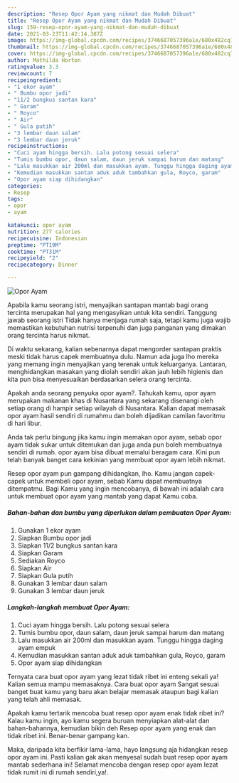 ```yaml
---
description: "Resep Opor Ayam yang nikmat dan Mudah Dibuat"
title: "Resep Opor Ayam yang nikmat dan Mudah Dibuat"
slug: 159-resep-opor-ayam-yang-nikmat-dan-mudah-dibuat
date: 2021-03-23T11:42:14.387Z
image: https://img-global.cpcdn.com/recipes/3746687057396a1e/680x482cq70/opor-ayam-foto-resep-utama.jpg
thumbnail: https://img-global.cpcdn.com/recipes/3746687057396a1e/680x482cq70/opor-ayam-foto-resep-utama.jpg
cover: https://img-global.cpcdn.com/recipes/3746687057396a1e/680x482cq70/opor-ayam-foto-resep-utama.jpg
author: Mathilda Horton
ratingvalue: 3.3
reviewcount: 7
recipeingredient:
- "1 ekor ayam"
- " Bumbu opor jadi"
- "11/2 bungkus santan kara"
- " Garam"
- " Royco"
- " Air"
- " Gula putih"
- "3 lembar daun salam"
- "3 lembar daun jeruk"
recipeinstructions:
- "Cuci ayam hingga bersih. Lalu potong sesuai selera"
- "Tumis bumbu opor, daun salam, daun jeruk sampai harum dan matang"
- "Lalu masukkan air 200ml dan masukkan ayam. Tunggu hingga daging ayam empuk"
- "Kemudian masukkan santan aduk aduk tambahkan gula, Royco, garam"
- "Opor ayam siap dihidangkan"
categories:
- Resep
tags:
- opor
- ayam

katakunci: opor ayam 
nutrition: 277 calories
recipecuisine: Indonesian
preptime: "PT19M"
cooktime: "PT31M"
recipeyield: "2"
recipecategory: Dinner

---
```



![Opor Ayam](https://img-global.cpcdn.com/recipes/3746687057396a1e/680x482cq70/opor-ayam-foto-resep-utama.jpg)

Apabila kamu seorang istri, menyajikan santapan mantab bagi orang tercinta merupakan hal yang mengasyikan untuk kita sendiri. Tanggung jawab seorang istri Tidak hanya menjaga rumah saja, tetapi kamu juga wajib memastikan kebutuhan nutrisi terpenuhi dan juga panganan yang dimakan orang tercinta harus nikmat.

Di waktu  sekarang, kalian sebenarnya dapat mengorder santapan praktis meski tidak harus capek membuatnya dulu. Namun ada juga lho mereka yang memang ingin menyajikan yang terenak untuk keluarganya. Lantaran, menghidangkan masakan yang diolah sendiri akan jauh lebih higienis dan kita pun bisa menyesuaikan berdasarkan selera orang tercinta. 



Apakah anda seorang penyuka opor ayam?. Tahukah kamu, opor ayam merupakan makanan khas di Nusantara yang sekarang disenangi oleh setiap orang di hampir setiap wilayah di Nusantara. Kalian dapat memasak opor ayam hasil sendiri di rumahmu dan boleh dijadikan camilan favoritmu di hari libur.

Anda tak perlu bingung jika kamu ingin memakan opor ayam, sebab opor ayam tidak sukar untuk ditemukan dan juga anda pun boleh membuatnya sendiri di rumah. opor ayam bisa dibuat memalui beragam cara. Kini pun telah banyak banget cara kekinian yang membuat opor ayam lebih nikmat.

Resep opor ayam pun gampang dihidangkan, lho. Kamu jangan capek-capek untuk membeli opor ayam, sebab Kamu dapat membuatnya ditempatmu. Bagi Kamu yang ingin mencobanya, di bawah ini adalah cara untuk membuat opor ayam yang mantab yang dapat Kamu coba.

<!--inarticleads1-->

##### Bahan-bahan dan bumbu yang diperlukan dalam pembuatan Opor Ayam:

1. Gunakan 1 ekor ayam
1. Siapkan  Bumbu opor jadi
1. Siapkan 11/2 bungkus santan kara
1. Siapkan  Garam
1. Sediakan  Royco
1. Siapkan  Air
1. Siapkan  Gula putih
1. Gunakan 3 lembar daun salam
1. Gunakan 3 lembar daun jeruk




<!--inarticleads2-->

##### Langkah-langkah membuat Opor Ayam:

1. Cuci ayam hingga bersih. Lalu potong sesuai selera
1. Tumis bumbu opor, daun salam, daun jeruk sampai harum dan matang
1. Lalu masukkan air 200ml dan masukkan ayam. Tunggu hingga daging ayam empuk
1. Kemudian masukkan santan aduk aduk tambahkan gula, Royco, garam
1. Opor ayam siap dihidangkan




Ternyata cara buat opor ayam yang lezat tidak ribet ini enteng sekali ya! Kalian semua mampu memasaknya. Cara buat opor ayam Sangat sesuai banget buat kamu yang baru akan belajar memasak ataupun bagi kalian yang telah ahli memasak.

Apakah kamu tertarik mencoba buat resep opor ayam enak tidak ribet ini? Kalau kamu ingin, ayo kamu segera buruan menyiapkan alat-alat dan bahan-bahannya, kemudian bikin deh Resep opor ayam yang enak dan tidak ribet ini. Benar-benar gampang kan. 

Maka, daripada kita berfikir lama-lama, hayo langsung aja hidangkan resep opor ayam ini. Pasti kalian gak akan menyesal sudah buat resep opor ayam mantab sederhana ini! Selamat mencoba dengan resep opor ayam lezat tidak rumit ini di rumah sendiri,ya!.

